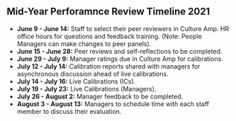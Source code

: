 ## Mid-Year Perforamnce Review Timeline 2021

* **June 9 - June 14:** Staff to select their peer reviewers in Culture Amp. HR office hours for questions and feedback training. (Note: People Managers can make changes to peer panels).
* **June 15 - June 28:** Peer reviews and self-reflections to be completed.
* **June 29 - July 9:** Manager ratings due in Culture Amp for calibrations. 
* **July 12 - July 14:** Calibration reports shared with managers for asynchronous discussion ahead of live calibrations.
* **July 14 - July 16:** Live Calibrations (ICs).
* **July 19 - July 23:** Live Calibrations (Managers).
* **July 26 - August 2:** Manager feedback to be completed.
* **August 3 - August 13:** Managers to schedule time with each staff member to discuss their evaluation.
